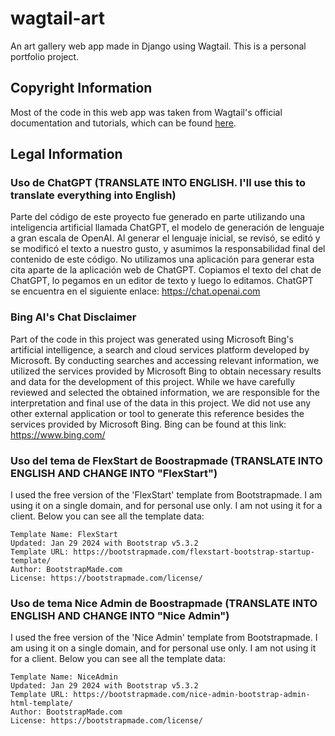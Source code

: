 # wagtail-art

An art gallery web app made in Django using Wagtail. This is a personal portfolio project.

## Copyright Information

Most of the code in this web app was taken from Wagtail's official documentation and tutorials, which can be found [here](https://docs.wagtail.io/en/stable/getting_started/index.html).

## Legal Information

### Uso de ChatGPT (TRANSLATE INTO ENGLISH. I'll use this to translate everything into English)

Parte del código de este proyecto fue generado en parte utilizando una inteligencia artificial llamada ChatGPT, el modelo de generación de lenguaje a gran escala de OpenAI. Al generar el lenguaje inicial, se revisó, se editó y se modificó el texto a nuestro gusto, y asumimos la responsabilidad final del contenido de este código. No utilizamos una aplicación para generar esta cita aparte de la aplicación web de ChatGPT. Copiamos el texto del chat de ChatGPT, lo pegamos en un editor de texto y luego lo editamos. ChatGPT se encuentra en el siguiente enlace: https://chat.openai.com

### Bing AI's Chat Disclaimer

Part of the code in this project was generated using Microsoft Bing's artificial intelligence, a search and cloud services platform developed by Microsoft. By conducting searches and accessing relevant information, we utilized the services provided by Microsoft Bing to obtain necessary results and data for the development of this project. While we have carefully reviewed and selected the obtained information, we are responsible for the interpretation and final use of the data in this project. We did not use any other external application or tool to generate this reference besides the services provided by Microsoft Bing. Bing can be found at this link: https://www.bing.com/

### Uso del tema de FlexStart de Boostrapmade (TRANSLATE INTO ENGLISH AND CHANGE INTO "FlexStart")

I used the free version of the 'FlexStart' template from Bootstrapmade. I am using it on a single domain, and for personal use only. I am not using it for a client. Below you can see all the template data:

    Template Name: FlexStart
    Updated: Jan 29 2024 with Bootstrap v5.3.2
    Template URL: https://bootstrapmade.com/flexstart-bootstrap-startup-template/
    Author: BootstrapMade.com
    License: https://bootstrapmade.com/license/

### Uso de tema Nice Admin de Boostrapmade (TRANSLATE INTO ENGLISH AND CHANGE INTO "Nice Admin")

I used the free version of the 'Nice Admin' template from Bootstrapmade. I am using it on a single domain, and for personal use only. I am not using it for a client. Below you can see all the template data:

    Template Name: NiceAdmin
    Updated: Jan 29 2024 with Bootstrap v5.3.2
    Template URL: https://bootstrapmade.com/nice-admin-bootstrap-admin-html-template/
    Author: BootstrapMade.com
    License: https://bootstrapmade.com/license/
